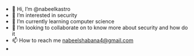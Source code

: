 - 👋 Hi, I’m @nabeelkastro
- 👀 I’m interested in security
- 🌱 I’m currently learning computer science
- 💞️ I’m looking to collaborate on to know more about security and how do it
- 📫 How to reach me nabeelshabana4@gmail.com
- 

<!---
nabeelkastro/nabeelkastro is a ✨ special ✨ repository because its `README.md` (this file) appears on your GitHub profile.
You can click the Preview link to take a look at your changes.
--->
